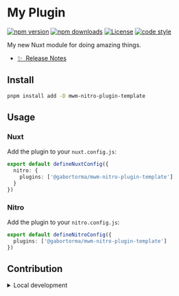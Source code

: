 <!--
Get your module up and running quickly.

Find and replace all on all files (CMD+SHIFT+F):
- Name: My Plugin
- Package name: gt-packages/t3
- Description: My new Nitro plugin
-->

# My Plugin

[![npm version][npm-version-src]][npm-version-href]
[![npm downloads][npm-downloads-src]][npm-downloads-href]
[![License][license-src]][license-href]
[![code style][code-style-src]][code-style-href]

My new Nuxt module for doing amazing things.

- [✨ &nbsp;Release Notes](/CHANGELOG.md)
  <!-- - [🏀 Online playground](https://stackblitz.com/github/your-org/mwm-nitro-plugin-template?file=playground%2Fapp.vue) -->
  <!-- - [📖 &nbsp;Documentation](https://example.com) -->

## Install

```bash
pnpm install add -D mwm-nitro-plugin-template
```

## Usage

### Nuxt

Add the plugin to your `nuxt.config.js`:

```ts
export default defineNuxtConfig({
  nitro: {
    plugins: ['@gabortorma/mwm-nitro-plugin-template']
  }
})
```

### Nitro

Add the plugin to your `nitro.config.js`:

```ts
export default defineNitroConfig({
  plugins: ['@gabortorma/mwm-nitro-plugin-template']
})
```

## Contribution

<details>
  <summary>Local development</summary>

```bash
# Install dependencies
npm install

# Generate type stubs
npm run dev:prepare

# Develop with the playground
npm run dev

# Build the playground
npm run dev:build

# Run ESLint
npm run lint

# Run Vitest
npm run test
npm run test:watch

# Release new version
npm run release
```

</details>

<!-- Badges -->

[npm-version-src]: https://img.shields.io/npm/v/@gabortorma/mwm-nitro-plugin-template/latest.svg?style=flat&colorA=18181B&colorB=28CF8D
[npm-version-href]: https://npmjs.com/package/@gabortorma/mwm-nitro-plugin-template
[npm-downloads-src]: https://img.shields.io/npm/dm/@gabortorma/mwm-nitro-plugin-template.svg?style=flat&colorA=18181B&colorB=28CF8D
[npm-downloads-href]: https://npmjs.com/package/@gabortorma/mwm-nitro-plugin-template
[license-src]: https://img.shields.io/npm/l/@gabortorma/mwm-nitro-plugin-template.svg?style=flat&colorA=18181B&colorB=28CF8D
[license-href]: https://npmjs.com/package/@gabortorma/mwm-nitro-plugin-template
[code-style-src]: https://antfu.me/badge-code-style.svg
[code-style-href]: https://github.com/gabortorma/antfu-eslint-config
